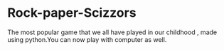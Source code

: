 # Rock-paper-Scizzors
The most popular game that we all have played in our childhood , made using python.You can now play with computer as well.
